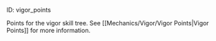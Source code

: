 ID: vigor_points

Points for the vigor skill tree. See [[Mechanics/Vigor/Vigor Points|Vigor Points]] for more information.